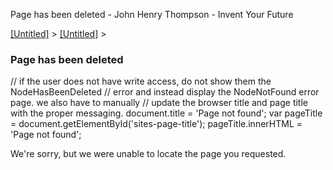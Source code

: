  Page has been deleted - John Henry Thompson - Invent Your Future 
    

[\[Untitled\]](system.md)‎ > ‎[\[Untitled\]](http://www.johnhenrythompson.com/system/errors)‎ > ‎

### Page has been deleted

// if the user does not have write access, do not show them the NodeHasBeenDeleted // error and instead display the NodeNotFound error page. we also have to manually // update the browser title and page title with the proper messaging. document.title = 'Page not found'; var pageTitle = document.getElementById('sites-page-title'); pageTitle.innerHTML = 'Page not found';

We're sorry, but we were unable to locate the page you requested.

